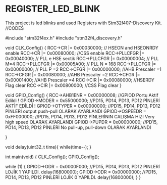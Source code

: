 # REGISTER_LED_BLINK
This project is led blinks and used Registers with Stm32f407-Discovery Kit.
//CODES

#include "stm32f4xx.h"
#include "stm32f4_discovery.h"

void CLK_Config()
{
	RCC->CR |= 0x00030000; // HSEON and HSEONRDY enable
	RCC->CR |= 0x00080000; //CSS enable
	RCC->PLLCFGR |= 0x00040000; // PLL e HSE sectik
	RCC->PLLCFGR |= 0x00000004; // PLL M=4
	RCC->PLLCFGR |= 0x00005A00; // PLL N = 168
	RCC->PLLCFGR |= 0x00000000; // PLL P =2
	RCC->CFGR |= 0x00000000;    //AHB Prescaler =1
	RCC->CFGR |= 0x00080000;    //AHB Prescaler =2
	RCC->CFGR |= 0x00001400;    //AHB Prescaler =4
	RCC->CIR |= 0x00080000;     //HSERDY Flag clear
	RCC->CIR |= 0x00800000;     //CSS Flag clear
}

void GPIO_Config()
{
	RCC->AHB1ENR = 0x00000008; //GPIOD Portu Aktif Edildi !
	GPIOD->MODER = 0x55000000; //PD15, PD14, PD13, PD12 PİNLERİ AKTİF EDİLDİ !
	GPIOD->OTYPER = 0x00000000; //PD15, PD14, PD13, PD12 PİNLERİ output push-pull OLARAK AYARLANDI
	GPIOD->OSPEEDR = 0xFF000000; //PD15, PD14, PD13, PD12 PİNLERİNIN CALIŞMA HIZI Very high speed OLARAK AYARLANDI
	GPIOD->PUPDR = 0x00000000; //PD15, PD14, PD13, PD12 PİNLERİ No pull-up, pull-down OLARAK AYARLANDI


}

void delay(uint32_t time){
	while(time--);
}

int main(void)
{
	CLK_Config();
	GPIO_Config();

  while (1)
  {
	  GPIOD->ODR = 0x0000F000; //PD15, PD14, PD13, PD12 PINLERİ LOJİK 1 YAPILDI.
	  delay(16800000);
	  GPIOD->ODR = 0x00000000; //PD15, PD14, PD13, PD12 PINLERİ LOJİK 0 YAPILDI.
	  delay(16800000);
  }
}
